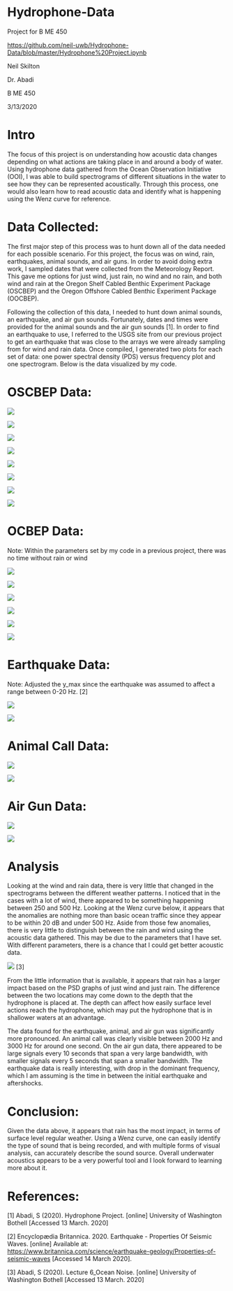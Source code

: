 # Hydrophone-Data
Project for B ME 450

https://github.com/neil-uwb/Hydrophone-Data/blob/master/Hydrophone%20Project.ipynb

Neil Skilton

Dr. Abadi

B ME 450

3/13/2020

# Intro 

The focus of this project is on understanding how acoustic data changes depending on what actions are taking place in and around a body of water. Using hydrophone data gathered from the Ocean Observation Initiative (OOI), I was able to build spectrograms of different situations in the water to see how they can be represented acoustically. Through this process, one would also learn how to read acoustic data and identify what is happening using the Wenz curve for reference.

# Data Collected:

The first major step of this process was to hunt down all of the data needed for each possible scenario. For this project, the focus was on wind, rain, earthquakes, animal sounds, and air guns. In order to avoid doing extra work, I sampled dates that were collected from the Meteorology Report. This gave me options for just wind, just rain, no wind and no rain, and both wind and rain at the Oregon Shelf Cabled Benthic Experiment Package (OSCBEP) and the Oregon Offshore Cabled Benthic Experiment Package (OOCBEP). 

Following the collection of this data, I needed to hunt down animal sounds, an earthquake, and air gun sounds. Fortunately, dates and times were provided for the animal sounds and the air gun sounds [1]. In order to find an earthquake to use, I referred to the USGS site from our previous project to get an earthquake that was close to the arrays we were already sampling from for wind and rain data. Once compiled, I generated two plots for each set of data: one power spectral density (PDS) versus frequency plot and one spectrogram. Below is the data visualized by my code.

# OSCBEP Data:

![](https://github.com/neil-uwb/Hydrophone-Data/blob/master/1.png)

![](https://github.com/neil-uwb/Hydrophone-Data/blob/master/2.png)

![](https://github.com/neil-uwb/Hydrophone-Data/blob/master/3.png)

![](https://github.com/neil-uwb/Hydrophone-Data/blob/master/4.png)

![](https://github.com/neil-uwb/Hydrophone-Data/blob/master/5.png)

![](https://github.com/neil-uwb/Hydrophone-Data/blob/master/6.png)

![](https://github.com/neil-uwb/Hydrophone-Data/blob/master/7.png)

![](https://github.com/neil-uwb/Hydrophone-Data/blob/master/8.png)

# OCBEP Data:

Note: Within the parameters set by my code in a previous project, there was no time without rain or wind

![](https://github.com/neil-uwb/Hydrophone-Data/blob/master/9.png)

![](https://github.com/neil-uwb/Hydrophone-Data/blob/master/10.png)

![](https://github.com/neil-uwb/Hydrophone-Data/blob/master/11.png)

![](https://github.com/neil-uwb/Hydrophone-Data/blob/master/12.png)

![](https://github.com/neil-uwb/Hydrophone-Data/blob/master/13.png)

![](https://github.com/neil-uwb/Hydrophone-Data/blob/master/14.png)

# Earthquake Data:

Note: Adjusted the y_max since the earthquake was assumed to affect a range between 0-20 Hz. [2]

![](https://github.com/neil-uwb/Hydrophone-Data/blob/master/15.png)

![](https://github.com/neil-uwb/Hydrophone-Data/blob/master/16.png)

# Animal Call Data:

![](https://github.com/neil-uwb/Hydrophone-Data/blob/master/17.png)

![](https://github.com/neil-uwb/Hydrophone-Data/blob/master/18.png)

# Air Gun Data: 

![](https://github.com/neil-uwb/Hydrophone-Data/blob/master/19.png)

![](https://github.com/neil-uwb/Hydrophone-Data/blob/master/20.png)

# Analysis

Looking at the wind and rain data, there is very little that changed in the spectrograms between the different weather patterns. I noticed that in the cases with a lot of wind, there appeared to be something happening between 250 and 500 Hz. Looking at the Wenz curve below, it appears that the anomalies are nothing more than basic ocean traffic since they appear to be within 20 dB and under 500 Hz. Aside from those few anomalies, there is very little to distinguish between the rain and wind using the acoustic data gathered. This may be due to the parameters that I have set. With different parameters, there is a chance that I could get better acoustic data.

![](https://github.com/neil-uwb/Hydrophone-Data/blob/master/21.png) [3]

From the little information that is available, it appears that rain has a larger impact based on the PSD graphs of just wind and just rain. The difference between the two locations may come down to the depth that the hydrophone is placed at. The depth can affect how easily surface level actions reach the hydrophone, which may put the hydrophone that is in shallower waters at an advantage.

The data found for the earthquake, animal, and air gun was significantly more pronounced. An animal call was clearly visible between 2000 Hz and 3000 Hz for around one second. On the air gun data, there appeared to be large signals every 10 seconds that span a very large bandwidth, with smaller signals every 5 seconds that span a smaller bandwidth. The earthquake data is really interesting, with drop in the dominant frequency, which I am assuming is the time in between the initial earthquake and aftershocks.

# Conclusion:

Given the data above, it appears that rain has the most impact, in terms of surface level regular weather. Using a Wenz curve, one can easily identify the type of sound that is being recorded, and with multiple forms of visual analysis, can accurately describe the sound source. Overall underwater acoustics appears to be a very powerful tool and I look forward to learning more about it.

# References:

[1]	    Abadi, S (2020). Hydrophone Project. [online] University of Washington Bothell [Accessed 13 March. 2020]

[2]     Encyclopædia Britannica. 2020. Earthquake - Properties Of Seismic Waves. [online] Available at:   
        <https://www.britannica.com/science/earthquake-geology/Properties-of-seismic-waves> [Accessed 14 March 2020].

[3]	    Abadi, S (2020). Lecture 6_Ocean Noise. [online] University of Washington Bothell [Accessed 13 March. 2020]



